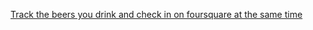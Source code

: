 ---
layout: post
wordpress_id: 743
wordpress_url: http://noesbueno.com/archives/743
date: '2010-08-10 22:00:10 -0500'
date_gmt: '2010-08-11 03:00:10 -0500'
body: |
  <p><a href="http://feedproxy.google.com/~r/AboutFoursquare/~3/WHh4pef2ZNs/">Track the beers you drink and check in on foursquare at the same time</a></p>
---